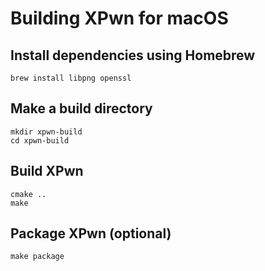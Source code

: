 # Building XPwn for macOS

## Install dependencies using Homebrew
`brew install libpng openssl`

## Make a build directory
`mkdir xpwn-build`<br>
`cd xpwn-build`

## Build XPwn
`cmake ..`<br>
`make`

## Package XPwn (optional)
`make package`

